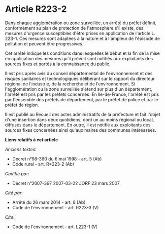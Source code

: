 # Article R223-2

Dans chaque agglomération ou zone surveillée, un arrêté du préfet définit, conformément au plan de protection de l'atmosphère
s'il existe, des mesures d'urgence susceptibles d'être prises en application de l'article L. 223-1. Ces mesures sont adaptées
à la nature et à l'ampleur de l'épisode de pollution et peuvent être progressives.

Cet arrêté indique les conditions dans lesquelles le début et la fin de la mise en application des mesures qu'il prévoit sont
notifiés aux exploitants des sources fixes et portés à la connaissance du public.

Il est pris après avis du conseil départemental de l'environnement et des risques sanitaires et technologiques délibérant sur
le rapport du directeur régional de l'industrie, de la recherche et de l'environnement. Si l'agglomération ou la zone
surveillée s'étend sur plus d'un département, l'arrêté est pris par les préfets concernés. En Ile-de-France, l'arrêté est
pris par l'ensemble des préfets de département, par le préfet de police et par le préfet de région.

Il est publié au Recueil des actes administratifs de la préfecture et fait l'objet d'une insertion dans deux quotidiens, dont
un au moins régional ou local, diffusés dans le département. En outre, il est notifié aux exploitants des sources fixes
concernées ainsi qu'aux maires des communes intéressées.

**Liens relatifs à cet article**

_Anciens textes_:

  - Décret n°98-360 du 6 mai 1998 - art. 5 (Ab)
  - Code rural - art. R*223-2 (Ab)

_Codifié par_:

  - Décret n°2007-397 2007-03-22 JORF 23 mars 2007

_Cité par_:

  - Arrêté du 26 mars 2014 - art. 6 (Ab)
  - Code de l'environnement - art. R223-3 (V)

_Cite_:

  - Code de l'environnement - art. L223-1 (V)
